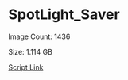 # SpotLight_Saver

Image Count: 1436

Size: 1.114 GB

[Script Link](https://github.com/liuyal/Archive/blob/master/Python/Utilities/Miscellaneous/spotlight_saver.py)